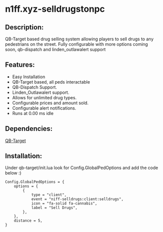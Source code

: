 # n1ff.xyz-selldrugstonpc

## Description:

QB-Target based drug selling system allowing players to sell drugs to any pedestrians on the street. Fully configurable with more options coming soon, qb-dispatch and linden_outlawalert support



## Features:
- Easy Installation
- QB-Target based, all peds interactable
- QB-Dispatch Support.
- Linden_Outlawalert support.
- Allows for unlimited drug types.
- Configurable prices and amount sold.
- Configurable alert notifications.
- Runs at 0.00 ms idle

## Dependencies:
[QB-Target](https://github.com/BerkieBb/qb-target)

## Installation:
Under qb-target/init.lua look for Config.GlobalPedOptions and add the code below :)
```
Config.GlobalPedOptions = {
	options = {
		{
			type = "client",
			event = "niff-selldrugs:client:selldrugs",
			icon = "fa-solid fa-cannabis",
			label = "Sell Drugs",
		},
	},
	distance = 5,
}
```

